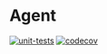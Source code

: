 # Agent

[![unit-tests](https://img.shields.io/github/actions/workflow/status/pshampanier/squill/agent.yml?style=for-the-badge)](https://github.com/pshampanier/squill/actions/workflows/agent.yml)
[![codecov](https://img.shields.io/codecov/c/gh/pshampanier/squill/settings/badge?token=DNCTZ1WPTF&style=for-the-badge&logo=codecov)](https://codecov.io/gh/pshampanier/squill)
